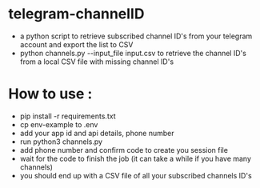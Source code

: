 # telegram-channelID
- a python script to retrieve subscribed channel ID's from your telegram account and export the list to CSV
- python channels.py --input_file input.csv to retrieve the channel ID's from a local CSV file with missing channel ID's


# How to use : 

- pip install -r requirements.txt
- cp env-example to .env
- add your app id and api details, phone number
- run python3 channels.py
- add phone number and confirm code to create you session file
- wait for the code to finish the job (it can take a while if you have many channels)
- you should end up with a CSV file of all your subscribed channels ID's
